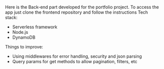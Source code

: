Here is the Back-end part developed for the portfolio project.
To access the app just clone the frontend repository and follow the instructions
Tech stack:
  - Serverless framework
  - Node.js
  - DynamoDB

Things to improve:
  - Using middlewares for error handling, security and json parsing
  - Query params for get methods to allow pagination, filters, etc
